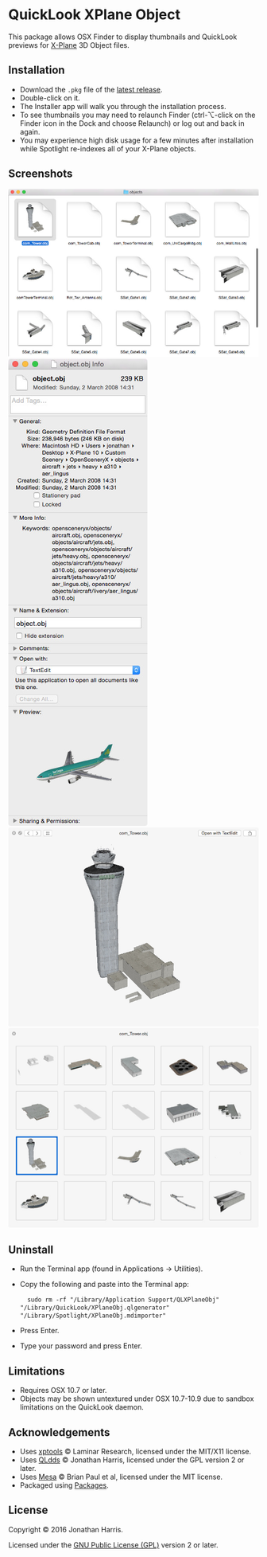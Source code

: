 QuickLook XPlane Object
=======================

This package allows OSX Finder to display thumbnails and QuickLook previews for [X-Plane](http://www.x-plane.com) 3D Object files.

Installation
------------
* Download the `.pkg` file of the [latest release](https://github.com/Marginal/QLXPlaneObj/releases/latest).
* Double-click on it.
* The Installer app will walk you through the installation process.
* To see thumbnails you may need to relaunch Finder (ctrl-⌥-click on the Finder icon in the Dock and choose Relaunch) or log out and back in again.
* You may experience high disk usage for a few minutes after installation while Spotlight re-indexes all of your X-Plane objects.


Screenshots
-----------
![Finder screenshot](img/finder.jpeg) ![Get Info](img/getinfo.jpeg) ![Preview](img/preview.jpeg) ![Multiple](img/multiple.jpeg)

Uninstall
---------
* Run the Terminal app (found in Applications → Utilities).
* Copy the following and paste into the Terminal app:

        sudo rm -rf "/Library/Application Support/QLXPlaneObj" "/Library/QuickLook/XPlaneObj.qlgenerator" "/Library/Spotlight/XPlaneObj.mdimporter"

* Press Enter.
* Type your password and press Enter.

Limitations
-----------
* Requires OSX 10.7 or later.
* Objects may be shown untextured under OSX 10.7-10.9 due to sandbox limitations on the QuickLook daemon.

Acknowledgements
----------------
* Uses [xptools](https://github.com/X-Plane/xptools) © Laminar Research, licensed under the MIT/X11 license.
* Uses [QLdds](https://github.com/Marginal/QLdds) © Jonathan Harris, licensed under the GPL version 2 or later.
* Uses [Mesa](http://mesa3d.org/) © Brian Paul et al, licensed under the MIT license.
* Packaged using [Packages](http://s.sudre.free.fr/Software/Packages/about.html).

License
-------
Copyright © 2016 Jonathan Harris.

Licensed under the [GNU Public License (GPL)](http://www.gnu.org/licenses/gpl-2.0.html) version 2 or later.

